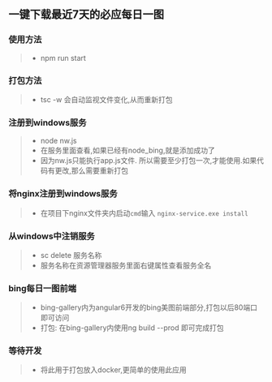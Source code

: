 ## 一键下载最近7天的必应每日一图

### 使用方法

>- npm run start

### 打包方法

>- tsc -w 会自动监视文件变化,从而重新打包

### 注册到windows服务

>- node nw.js
>- 在服务里面查看,如果已经有node_bing,就是添加成功了
>- 因为nw.js只能执行app.js文件. 所以需要至少打包一次,才能使用.如果代码有更改,那么需要重新打包

### 将nginx注册到windows服务

>- 在项目下nginx文件夹内启动`cmd`输入 `nginx-service.exe install`

### 从windows中注销服务

>- sc delete 服务名称
>- 服务名称在资源管理器服务里面右键属性查看服务全名

### bing每日一图前端

>- bing-gallery内为angular6开发的bing美图前端部分,打包以后80端口即可访问
>- 打包: 在bing-gallery内使用ng build --prod 即可完成打包

### 等待开发

>- 将此用于打包放入docker,更简单的使用此应用

